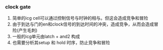 ### clock gate
1. 简单的icg cell可以通过控制信号与时钟的相与。但这会造成竞争和冒险
2. 由于到达与门的en和clock信号的到达时间的冲突，造成竞争，从而会造成冒险(产生毛刺)
3. 一般的icg单元由latch + and2 构成
4. 也需要分析其setup 和 hold 时序，防止竞争和冒险
